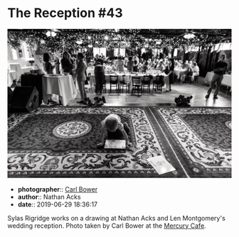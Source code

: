 # The Reception \#43

![Sylas Rigridge works on a drawing](assets/2019-06-29-set-3-the-reception-43.webp)

* **photographer**:: [Carl Bower](https://carlbowerphotos.com)  
* **author**:: Nathan Acks  
* **date**:: 2019-06-29 18:36:17

Sylas Rigridge works on a drawing at Nathan Acks and Len Montgomery's wedding reception. Photo taken by Carl Bower at the [Mercury Cafe](http://mercurycafe.com).
